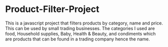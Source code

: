 # Product-Filter-Project
This is a javascript project that filters products by category, name and price. This can be used by small trading businesses. The categories I used are food, Household supplies, Baby, Health &amp; Beauty, and condiments which are products that can be found in a trading company hence the name.

